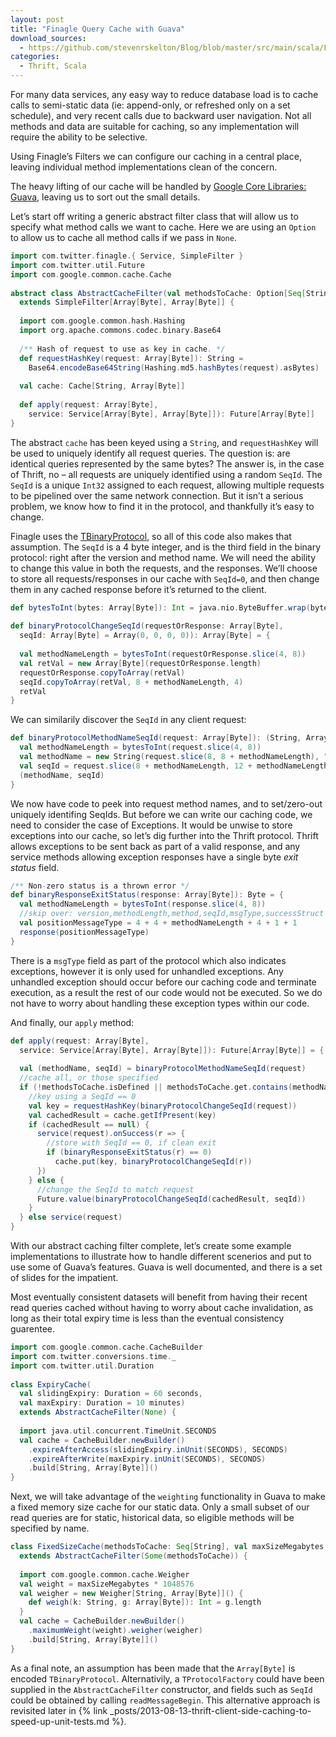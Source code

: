 ```yaml
---
layout: post
title: "Finagle Query Cache with Guava"
download_sources:
  - https://github.com/stevenrskelton/Blog/blob/master/src/main/scala/Finagle-Query-Cache-with-Guava.scala
categories:
  - Thrift, Scala
---
```


For many data services, any easy way to reduce database load is to cache calls to semi-static data (ie: append-only, or refreshed only on a set schedule), and very recent calls due to backward user navigation. Not all methods and data are suitable for caching, so any implementation will require the ability to be selective.

Using Finagle’s Filters we can configure our caching in a central place, leaving individual method implementations clean of the concern.

The heavy lifting of our cache will be handled by [Google Core Libraries: Guava](https://code.google.com/p/guava-libraries/), leaving us to sort out the small details.

Let’s start off writing a generic abstract filter class that will allow us to specify what method calls we want to cache. Here we are using an `Option` to allow us to cache all method calls if we pass in `None`.

```scala
import com.twitter.finagle.{ Service, SimpleFilter }
import com.twitter.util.Future
import com.google.common.cache.Cache
 
abstract class AbstractCacheFilter(val methodsToCache: Option[Seq[String]] = None) 
  extends SimpleFilter[Array[Byte], Array[Byte]] {
 
  import com.google.common.hash.Hashing
  import org.apache.commons.codec.binary.Base64
 
  /** Hash of request to use as key in cache. */
  def requestHashKey(request: Array[Byte]): String =
    Base64.encodeBase64String(Hashing.md5.hashBytes(request).asBytes)
 
  val cache: Cache[String, Array[Byte]]
 
  def apply(request: Array[Byte], 
    service: Service[Array[Byte], Array[Byte]]): Future[Array[Byte]]
}
```

The abstract `cache` has been keyed using a `String`, and `requestHashKey` will be used to uniquely identify all request queries.
The question is: are identical queries represented by the same bytes? The answer is, in the case of Thrift, no – all requests are uniquely identified using a random `SeqId`. The `SeqId` is a unique `Int32` assigned to each request, allowing multiple requests to be pipelined over the same network connection. But it isn’t a serious problem, we know how to find it in the protocol, and thankfully it’s easy to change.

Finagle uses the [TBinaryProtocol](https://github.com/apache/thrift/blob/master/lib/java/src/org/apache/thrift/protocol/TBinaryProtocol.java), so all of this code also makes that assumption. The `SeqId` is a 4 byte integer, and is the third field in the binary protocol: right after the version and method name. We will need the ability to change this value in both the requests, and the responses. We’ll choose to store all requests/responses in our cache with `SeqId=0`, and then change them in any cached response before it’s returned to the client.

```scala
def bytesToInt(bytes: Array[Byte]): Int = java.nio.ByteBuffer.wrap(bytes).getInt
 
def binaryProtocolChangeSeqId(requestOrResponse: Array[Byte], 
  seqId: Array[Byte] = Array(0, 0, 0, 0)): Array[Byte] = {
 
  val methodNameLength = bytesToInt(requestOrResponse.slice(4, 8))
  val retVal = new Array[Byte](requestOrResponse.length)
  requestOrResponse.copyToArray(retVal)
  seqId.copyToArray(retVal, 8 + methodNameLength, 4)
  retVal
}
```

We can similarily discover the `SeqId` in any client request:

```scala
def binaryProtocolMethodNameSeqId(request: Array[Byte]): (String, Array[Byte]) = {
  val methodNameLength = bytesToInt(request.slice(4, 8))
  val methodName = new String(request.slice(8, 8 + methodNameLength), "UTF-8")
  val seqId = request.slice(8 + methodNameLength, 12 + methodNameLength)
  (methodName, seqId)
}
```

We now have code to peek into request method names, and to set/zero-out uniquely identifing SeqIds. But before we can write our caching code, we need to consider the case of Exceptions. It would be unwise to store exceptions into our cache, so let’s dig further into the Thrift protocol. Thrift allows exceptions to be sent back as part of a valid response, and any service methods allowing exception responses have a single byte _exit status_ field.

```scala
/** Non-zero status is a thrown error */
def binaryResponseExitStatus(response: Array[Byte]): Byte = {
  val methodNameLength = bytesToInt(response.slice(4, 8))
  //skip over: version,methodLength,method,seqId,msgType,successStruct
  val positionMessageType = 4 + 4 + methodNameLength + 4 + 1 + 1
  response(positionMessageType)
}
```

There is a `msgType` field as part of the protocol which also indicates exceptions, however it is only used for unhandled exceptions. Any unhandled exception should occur before our caching code and terminate execution, as a result the rest of our code would not be executed. So we do not have to worry about handling these exception types within our code.

And finally, our `apply` method:

```scala
def apply(request: Array[Byte], 
  service: Service[Array[Byte], Array[Byte]]): Future[Array[Byte]] = {
 
  val (methodName, seqId) = binaryProtocolMethodNameSeqId(request)
  //cache all, or those specified
  if (!methodsToCache.isDefined || methodsToCache.get.contains(methodName)) {
    //key using a SeqId == 0
    val key = requestHashKey(binaryProtocolChangeSeqId(request))
    val cachedResult = cache.getIfPresent(key)
    if (cachedResult == null) {
      service(request).onSuccess(r => {
        //store with SeqId == 0, if clean exit
        if (binaryResponseExitStatus(r) == 0) 
          cache.put(key, binaryProtocolChangeSeqId(r))
      })
    } else {
      //change the SeqId to match request
      Future.value(binaryProtocolChangeSeqId(cachedResult, seqId))
    }
  } else service(request)
}
```

With our abstract caching filter complete, let’s create some example implementations to illustrate how to handle different scenerios and put to use some of Guava’s features. Guava is well documented, and there is a set of slides for the impatient.

Most eventually consistent datasets will benefit from having their recent read queries cached without having to worry about cache invalidation, as long as their total expiry time is less than the eventual consistency guarentee.

```scala
import com.google.common.cache.CacheBuilder
import com.twitter.conversions.time._
import com.twitter.util.Duration
 
class ExpiryCache(
  val slidingExpiry: Duration = 60 seconds,
  val maxExpiry: Duration = 10 minutes) 
  extends AbstractCacheFilter(None) {
 
  import java.util.concurrent.TimeUnit.SECONDS
  val cache = CacheBuilder.newBuilder()
    .expireAfterAccess(slidingExpiry.inUnit(SECONDS), SECONDS)
    .expireAfterWrite(maxExpiry.inUnit(SECONDS), SECONDS)
    .build[String, Array[Byte]]()
}
```

Next, we will take advantage of the `weighting` functionality in Guava to make a fixed memory size cache for our static data. Only a small subset of our read queries are for static, historical data, so eligible methods will be specified by name.

```scala
class FixedSizeCache(methodsToCache: Seq[String], val maxSizeMegabytes: Int = 100) 
  extends AbstractCacheFilter(Some(methodsToCache)) {
 
  import com.google.common.cache.Weigher
  val weight = maxSizeMegabytes * 1048576
  val weigher = new Weigher[String, Array[Byte]]() {
    def weigh(k: String, g: Array[Byte]): Int = g.length
  }
  val cache = CacheBuilder.newBuilder()
    .maximumWeight(weight).weigher(weigher)
    .build[String, Array[Byte]]()
}
```

As a final note, an assumption has been made that the `Array[Byte]` is encoded `TBinaryProtocol`. Alternativily, a `TProtocolFactory` could have been supplied in the `AbstractCacheFilter` constructor, and fields such as `SeqId` could be obtained by calling `readMessageBegin`. This alternative approach is revisited later in {% link _posts/2013-08-13-thrift-client-side-caching-to-speed-up-unit-tests.md %}.
